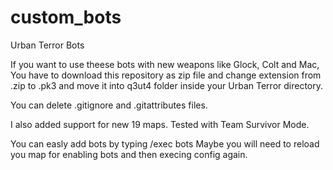 custom_bots
===========

Urban Terror Bots

If you want to use theese bots with new weapons like Glock, Colt and Mac,
You have to download this repository as zip file and change extension from .zip to .pk3 and move it into q3ut4 folder inside your Urban Terror directory.

You can delete .gitignore and .gitattributes files.

I also added support for new 19 maps.
Tested with Team Survivor Mode.

You can easly add bots by typing
 /exec bots
Maybe you will need to reload you map for enabling bots and then execing config again.

